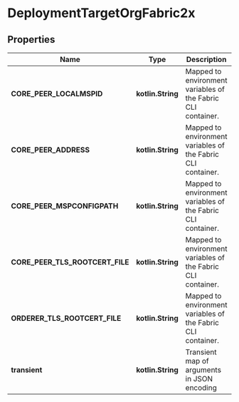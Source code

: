 
# DeploymentTargetOrgFabric2x

## Properties
Name | Type | Description | Notes
------------ | ------------- | ------------- | -------------
**CORE_PEER_LOCALMSPID** | **kotlin.String** | Mapped to environment variables of the Fabric CLI container. | 
**CORE_PEER_ADDRESS** | **kotlin.String** | Mapped to environment variables of the Fabric CLI container. | 
**CORE_PEER_MSPCONFIGPATH** | **kotlin.String** | Mapped to environment variables of the Fabric CLI container. | 
**CORE_PEER_TLS_ROOTCERT_FILE** | **kotlin.String** | Mapped to environment variables of the Fabric CLI container. | 
**ORDERER_TLS_ROOTCERT_FILE** | **kotlin.String** | Mapped to environment variables of the Fabric CLI container. | 
**transient** | **kotlin.String** | Transient map of arguments in JSON encoding |  [optional]



